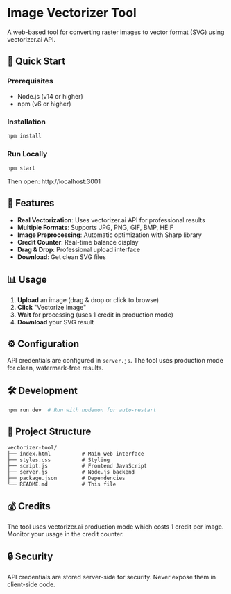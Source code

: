 # Image Vectorizer Tool

A web-based tool for converting raster images to vector format (SVG) using vectorizer.ai API.

## 🚀 Quick Start

### Prerequisites
- Node.js (v14 or higher)
- npm (v6 or higher)

### Installation
```bash
npm install
```

### Run Locally
```bash
npm start
```

Then open: http://localhost:3001

## 🔧 Features

- **Real Vectorization**: Uses vectorizer.ai API for professional results
- **Multiple Formats**: Supports JPG, PNG, GIF, BMP, HEIF
- **Image Preprocessing**: Automatic optimization with Sharp library
- **Credit Counter**: Real-time balance display
- **Drag & Drop**: Professional upload interface
- **Download**: Get clean SVG files

## 📊 Usage

1. **Upload** an image (drag & drop or click to browse)
2. **Click** "Vectorize Image" 
3. **Wait** for processing (uses 1 credit in production mode)
4. **Download** your SVG result

## ⚙️ Configuration

API credentials are configured in `server.js`. The tool uses production mode for clean, watermark-free results.

## 🛠 Development

```bash
npm run dev  # Run with nodemon for auto-restart
```

## 📁 Project Structure

```
vectorizer-tool/
├── index.html          # Main web interface
├── styles.css          # Styling
├── script.js           # Frontend JavaScript
├── server.js           # Node.js backend
├── package.json        # Dependencies
└── README.md           # This file
```

## 💰 Credits

The tool uses vectorizer.ai production mode which costs 1 credit per image. Monitor your usage in the credit counter.

## 🔒 Security

API credentials are stored server-side for security. Never expose them in client-side code.
